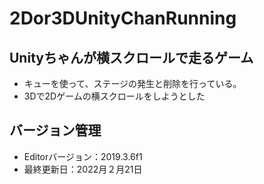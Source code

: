 # 2Dor3DUnityChanRunning

## Unityちゃんが横スクロールで走るゲーム

- キューを使って、ステージの発生と削除を行っている。
- 3Dで2Dゲームの横スクロールをしようとした


## バージョン管理
- Editorバージョン：2019.3.6f1
- 最終更新日：2022月２月21日
